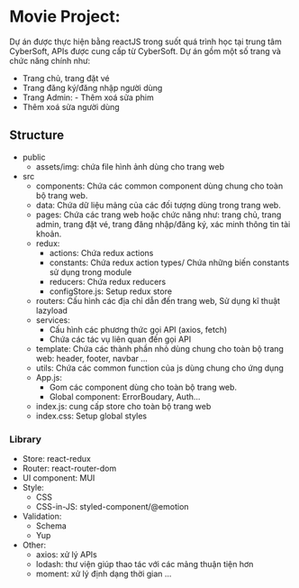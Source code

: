# Movie Project:

Dự án được thực hiện bằng reactJS trong suốt quá trình học tại trung tâm CyberSoft, APIs được cung cấp từ CyberSoft. Dự án gồm một số trang và chức năng chính như: 
  - Trang chủ, trang đặt vé 
  - Trang đăng ký/đăng nhập người dùng 
  - Trang Admin: - Thêm xoá sửa phim 
  - Thêm xoá sửa người dùng

## Structure

- public
  - assets/img: chứa file hình ảnh dùng cho trang web
- src
  - components: Chứa các common component dùng chung cho toàn bộ trang web.
  - data: Chứa dữ liệu mảng của các đối tượng dùng trong trang web.
  - pages: Chứa các trang web hoặc chức năng như: trang chủ, trang admin, trang đặt vé, trang đăng nhập/đăng ký, xác minh thông tin tài khoản.
  - redux:
    - actions: Chứa redux actions
    - constants: Chứa redux action types/ Chứa những biến constants sử dụng trong module
    - reducers: Chứa redux reducers
    - configStore.js: Setup redux store
  - routers: Cấu hình các địa chỉ dẫn đến trang web, Sử dụng kĩ thuật lazyload
  - services:
    - Cấu hình các phương thức gọi API (axios, fetch)
    - Chứa các tác vụ liên quan đến gọi API
  - template: Chứa các thành phần nhỏ dùng chung cho toàn bộ trang web: header, footer, navbar ...
  - utils: Chứa các common function của js dùng chung cho ứng dụng
  - App.js:
    - Gom các component dùng cho toàn bộ trang web.
    - Global component: ErrorBoudary, Auth...
  - index.js: cung cấp store cho toàn bộ trang web
  - index.css: Setup global styles

### Library
- Store: react-redux
- Router: react-router-dom
- UI component: MUI
- Style:
  - CSS
  - CSS-in-JS: styled-component/@emotion
- Validation:
  - Schema
  - Yup
- Other:
  - axios: xử lý APIs
  - lodash: thư viện giúp thao tác với các mảng thuận tiện hơn
  - moment: xử lý định dạng thời gian
  ...